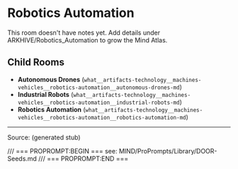 # Robotics Automation

This room doesn't have notes yet. Add details under ARKHIVE/Robotics_Automation to grow the Mind Atlas.

## Child Rooms
- **Autonomous Drones** (`what__artifacts-technology__machines-vehicles__robotics-automation__autonomous-drones-md`)
- **Industrial Robots** (`what__artifacts-technology__machines-vehicles__robotics-automation__industrial-robots-md`)
- **Robotics Automation** (`what__artifacts-technology__machines-vehicles__robotics-automation__robotics-automation-md`)

---
Source: (generated stub)

/// === PROPROMPT:BEGIN ===
see: MIND/ProPrompts/Library/DOOR-Seeds.md
/// === PROPROMPT:END ===
